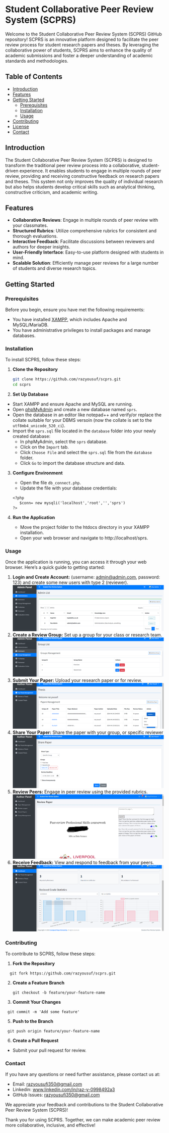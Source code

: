 # Student Collaborative Peer Review System (SCPRS)

Welcome to the Student Collaborative Peer Review System (SCPRS) GitHub repository! SCPRS is an innovative platform designed to facilitate the peer review process for student research papers and theses. By leveraging the collaborative power of students, SCPRS aims to enhance the quality of academic submissions and foster a deeper understanding of academic standards and methodologies.

## Table of Contents

- [Introduction](#introduction)
- [Features](#features)
- [Getting Started](#getting-started)
  - [Prerequisites](#prerequisites)
  - [Installation](#installation)
  - [Usage](#usage)
- [Contributing](#contributing)
- [License](#license)
- [Contact](#contact)

## Introduction

The Student Collaborative Peer Review System (SCPRS) is designed to transform the traditional peer review process into a collaborative, student-driven experience. It enables students to engage in multiple rounds of peer review, providing and receiving constructive feedback on research papers and theses. This system not only improves the quality of individual research but also helps students develop critical skills such as analytical thinking, constructive criticism, and academic writing.

## Features

- **Collaborative Reviews**: Engage in multiple rounds of peer review with your classmates.
- **Structured Rubrics**: Utilize comprehensive rubrics for consistent and thorough evaluations.
- **Interactive Feedback**: Facilitate discussions between reviewers and authors for deeper insights.
- **User-Friendly Interface**: Easy-to-use platform designed with students in mind.
- **Scalable Solution**: Efficiently manage peer reviews for a large number of students and diverse research topics.

## Getting Started

### Prerequisites

Before you begin, ensure you have met the following requirements:
- You have installed [XAMPP](https://www.apachefriends.org/index.html), which includes Apache and MySQL/MariaDB.
- You have administrative privileges to install packages and manage databases.

### Installation

To install SCPRS, follow these steps:

1. **Clone the Repository**

   ```bash
   git clone https://github.com/razyousuf/scprs.git
   cd scprs
   ```
2. **Set Up Database**
  * Start XAMPP and ensure Apache and MySQL are running.
  * Open [phpMyAdmin](http://localhost/phpmyadmin) and create a new database named `sprs`.
  * Open the database in an editor like notepad++ and verify/or replace the collate suitable for your DBMS versoin (now the collate is set to the `utf8mb4_unicode_520_ci`).
  * Import the `sprs.sql` file located in the `database` folder into your newly created database:
     - In phpMyAdmin, select the `sprs` database.
     - Click on the `Import` tab.
     - Click `Choose File` and select the `sprs.sql` file from the `database` folder.
     - Click `Go` to import the database structure and data.

3. **Configure Environment**
    - Open the file `db_connect.php`.
    - Update the file with your database credentials:
  
     ```
     <?php
        $conn= new mysqli('localhost','root','','sprs')
     ?>
     ```

4. **Run the Application**
    - Move the project folder to the htdocs directory in your XAMPP installation.
    - Open your web browser and navigate to http://localhost/sprs.


### Usage
Once the application is running, you can access it through your web browser. Here’s a quick guide to getting started:

1. **Login and Create Account:** (username: admin@admin.com, password: 123) and create some new users with type 2 (reviewer).
   ![Users Management](images/12_admin.jpg "Users Management")
3. **Create a Review Group:** Set up a group for your class or research team.
  ![Group Management](images/14_admin.png "Reviewrs Group Management")
5. **Submit Your Paper:** Upload your research paper or for review.
  ![Paper Management](images/21_author.png "Paper Management")
7. **Share Your Paper:** Share the paper with your group, or specific reviewer
  ![Share Paper](images/22_author.png "Share Paper")
9. **Review Peers:** Engage in peer review using the provided rubrics.
  ![Review Paper](images/32_review.jpg "Review Paper")
11. **Receive Feedback:** View and respond to feedback from your peers.
  ![Receive Feedback](images/23_author.png "receive Feedback")

### Contributing
To contribute to SCPRS, follow these steps:

1. **Fork the Repository**
 ```
   git fork https://github.com/razyousuf/scprs.git
 ```

2. **Create a Feature Branch**
   ```
   git checkout -b feature/your-feature-name
   ```
3. **Commit Your Changes**
  ```
   git commit -m 'Add some feature'
  ```
5. **Push to the Branch**
  ```
   git push origin feature/your-feature-name
  ```
6. **Create a Pull Request**
  - Submit your pull request for review.

### Contact
If you have any questions or need further assistance, please contact us at:
  * Email: razyousufi350@gmail.com
  * Linkedin: www.linkedin.com/in/raz-y-0998492a3
  * GitHub Issues: razyousufi350@gmail.com

We appreciate your feedback and contributions to the Student Collaborative Peer Review System (SCPRS)!

Thank you for using SCPRS. Together, we can make academic peer review more collaborative, inclusive, and effective!
